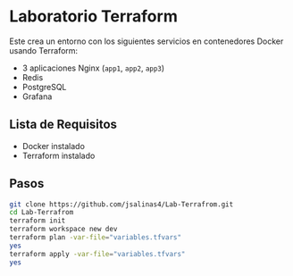 # Laboratorio Terraform

Este crea un entorno con los siguientes servicios en contenedores Docker usando Terraform:

- 3 aplicaciones Nginx (`app1`, `app2`, `app3`)
- Redis
- PostgreSQL
- Grafana

## Lista de Requisitos

- Docker instalado
- Terraform instalado

## Pasos

```bash
git clone https://github.com/jsalinas4/Lab-Terrafrom.git
cd Lab-Terrafrom
terraform init
terraform workspace new dev
terraform plan -var-file="variables.tfvars"
yes
terraform apply -var-file="variables.tfvars"
yes

```

